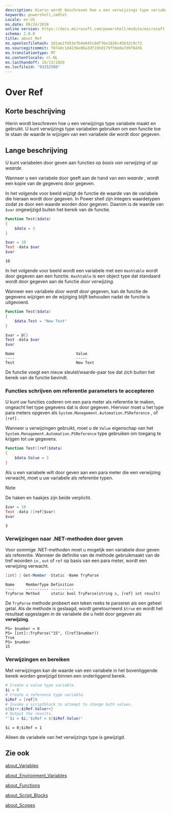 ```yaml
---
description: Hierin wordt beschreven hoe u een verwijzings type variabele maakt en gebruikt. U kunt verwijzings type variabelen gebruiken om een functie toe te staan de waarde te wijzigen van een variabele die wordt door gegeven.
keywords: powershell,cmdlet
Locale: en-US
ms.date: 08/24/2018
online version: https://docs.microsoft.com/powershell/module/microsoft.powershell.core/about/about_ref?view=powershell-5.1&WT.mc_id=ps-gethelp
schema: 2.0.0
title: about_Ref
ms.openlocfilehash: 3d1ae1fd53e7b4e845c8df76e1826c45b32c9c72
ms.sourcegitcommit: f874dc1d4236e06a3df195d179f59e0a7d9f8436
ms.translationtype: MT
ms.contentlocale: nl-NL
ms.lasthandoff: 10/13/2020
ms.locfileid: "93252580"
---
```

# <a name="about-ref"></a>Over Ref

## <a name="short-description"></a>Korte beschrijving

Hierin wordt beschreven hoe u een verwijzings type variabele maakt en gebruikt. U kunt verwijzings type variabelen gebruiken om een functie toe te staan de waarde te wijzigen van een variabele die wordt door gegeven.

## <a name="long-description"></a>Lange beschrijving

U kunt variabelen door geven aan functies op *basis van verwijzing* of *op waarde*.

Wanneer u een variabele door geeft aan de hand van een *waarde* , wordt een kopie van de gegevens door gegeven.

In het volgende voor beeld wijzigt de functie de waarde van de variabele die hieraan wordt door gegeven. In Power shell zijn integers waardetypen zodat ze door een waarde worden door gegeven.
Daarom is de waarde van `$var` ongewijzigd buiten het bereik van de functie.

```powershell
Function Test($data)
{
    $data = 3
}

$var = 10
Test -data $var
$var
```

```output
10
```

In het volgende voor beeld wordt een variabele met een `Hashtable` wordt door gegeven aan een functie. `Hashtable` is een object type dat standaard wordt door gegeven aan de functie *door verwijzing*.

Wanneer een variabele *door wordt door* gegeven, kan de functie de gegevens wijzigen en de wijziging blijft behouden nadat de functie is uitgevoerd.

```powershell
Function Test($data)
{
    $data.Test = "New Text"
}

$var = @{}
Test -data $var
$var
```

```output
Name                           Value
----                           -----
Test                           New Text
```

De functie voegt een nieuw sleutel/waarde-paar toe dat zich buiten het bereik van de functie bevindt.

### <a name="writing-functions-to-accept-reference-parameters"></a>Functies schrijven om referentie parameters te accepteren

U kunt uw functies coderen om een para meter als referentie te maken, ongeacht het type gegevens dat is door gegeven. Hiervoor moet u het type para meters opgeven als `System.Management.Automation.PSReference` , of `[ref]` .

Wanneer u verwijzingen gebruikt, moet u de `Value` eigenschap van het `System.Management.Automation.PSReference` type gebruiken om toegang te krijgen tot uw gegevens.

```powershell
Function Test([ref]$data)
{
    $data.Value = 3
}
```

Als u een variabele wilt door geven aan een para meter die een verwijzing verwacht, moet u uw variabele als referentie typen.

> [!NOTE]
> De haken en haakjes zijn beide verplicht.

```powershell
$var = 10
Test -data ([ref]$var)
$var
```

```output
3
```

### <a name="passing-references-to-net-methods"></a>Verwijzingen naar .NET-methoden door geven

Voor sommige .NET-methoden moet u mogelijk een variabele door geven als referentie. Wanneer de definitie van de methode gebruikmaakt van de tref woorden `in` , `out` of `ref` op basis van een para meter, wordt een verwijzing verwacht.

```powershell
[int] | Get-Member -Static -Name TryParse
```

```output
Name     MemberType Definition
----     ---------- ----------
TryParse Method     static bool TryParse(string s, [ref] int result)
```

De `TryParse` methode probeert een teken reeks te parseren als een geheel getal. Als de methode is geslaagd, wordt geretourneerd `$true` en wordt het resultaat opgeslagen in de variabele die u hebt door gegeven als **verwijzing**.

```
PS> $number = 0
PS> [int]::TryParse("15", ([ref]$number))
True
PS> $number
15
```

### <a name="references-and-scopes"></a>Verwijzingen en bereiken

Met verwijzingen kan de waarde van een variabele in het bovenliggende bereik worden gewijzigd binnen een onderliggend bereik.

```powershell
# Create a value type variable.
$i = 0
# Create a reference type variable.
$iRef = [ref]0
# Invoke a scriptblock to attempt to change both values.
&{$i++;$iRef.Value++}
# Output the results.
"`$i = $i;`$iRef = $($iRef.Value)"
```

```output
$i = 0;$iRef = 1
```

Alleen de variabele van het verwijzings type is gewijzigd.

## <a name="see-also"></a>Zie ook

[about_Variables](about_Variables.md)

[about_Environment_Variables](about_Environment_Variables.md)

[about_Functions](about_Functions.md)

[about_Script_Blocks](about_Script_Blocks.md)

[about_Scopes](about_scopes.md)
